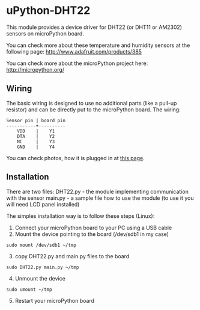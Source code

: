 uPython-DHT22
=============

This module provides a device driver for DHT22 (or DHT11 or AM2302) sensors on microPython board.

You can check more about these temperature and humidity sensors at the following page: http://www.adafruit.com/products/385

You can check more about the microPython project here: http://micropython.org/

Wiring
------

The basic wiring is designed to use no additional parts (like a pull-up resistor) and can be directly put to the microPython board.
The wiring:

```
Sensor pin | board pin
-----------+----------
    VDD    |    Y1
    DTA    |    Y2
    NC     |    Y3
    GND    |    Y4
```

You can check photos, how it is plugged in at [this page](https://plus.google.com/photos/107569319719026103290/albums/6045166919384621489?authkey=CPaD1-25hPrx5AE).

Installation
------------
There are two files:
DHT22.py - the module implementing communication with the sensor
main.py  - a sample file how to use the module (to use it you will need LCD panel installed)

The simples installation way is to follow these steps (Linux):

1. Connect your microPython board to your PC using a USB cable
2. Mount the device pointing to the board (/dev/sdb1 in my case)
  ```
  sudo mount /dev/sdb1 ~/tmp
  ```
3. copy DHT22.py and main.py files to the board
  ```
  sudo DHT22.py main.py ~/tmp
  ```
4. Unmount the device
  ```
  sudo umount ~/tmp
  ```
5. Restart your microPython board


